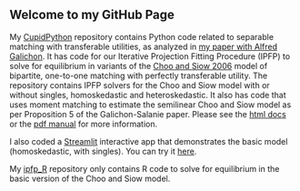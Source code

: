 ## Welcome to my GitHub Page

My  [CupidPython](http://www.github.com/bsalanie/CupidPython.git) repository  contains Python code related to separable matching with transferable utilities, as analyzed in [my paper with Alfred Galichon](http://bsalanie.com/wp-content/uploads/2021/06/2021-06-1_Cupids.pdf). It  has code for our Iterative Projection Fitting Procedure (IPFP)  to solve for equilibrium in variants of the  [Choo and Siow 2006](https://www.jstor.org/stable/10.1086/498585?seq=1) model of bipartite, one-to-one matching with perfectly transferable utility. The repository contains IPFP solvers for  the Choo and Siow model with or without singles, homoskedastic and heteroskedastic. It also has  code that uses moment matching to estimate the semilinear Choo and Siow model as per Proposition 5 of the Galichon-Salanie paper. Please see the [html docs](https://github.com/bsalanie/ipfp_python/blob/master/docs/build/html/index.html)  or the [pdf manual](https://github.com/bsalanie/ipfp_python/blob/master/docs/build/latex/ipfp_python.pdf) for more information.

I also coded a [Streamlit](https://www.streamlit.io/) interactive app that demonstrates the basic model (homoskedastic, with singles). You can try it [here](http://3.131.97.82:8501).

My [ipfp_R](http://www.github.com/bsalanie/ipfp_R.git) repository only contains R code to solve for equilibrium in the basic version of the Choo and Siow model.




